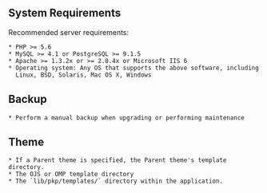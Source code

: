 System Requirements
-------------------
Recommended server requirements:

	* PHP >= 5.6
	* MySQL >= 4.1 or PostgreSQL >= 9.1.5
	* Apache >= 1.3.2x or >= 2.0.4x or Microsoft IIS 6
	* Operating system: Any OS that supports the above software, including
	  Linux, BSD, Solaris, Mac OS X, Windows
	  
	  
## Backup
    * Perform a manual backup when upgrading or performing maintenance
	
## Theme
    * If a Parent theme is specified, the Parent theme's template directory.
    * The OJS or OMP template directory
    * The `lib/pkp/templates/` directory within the application.